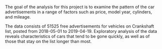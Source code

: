 
The goal of the analysis for this project is to examine the pattern of the car advertisements in a range of factors such as price, model year, cylinders, and mileage. 

The data consists of 51525 free advertisements for vehicles on Crankshaft list, posted from 2018-05-01 to 2019-04-19. Exploratory analysis of the data reveals characteristics of cars that tend to be gone quickly, as well as of those that stay on the list longer than most. 
